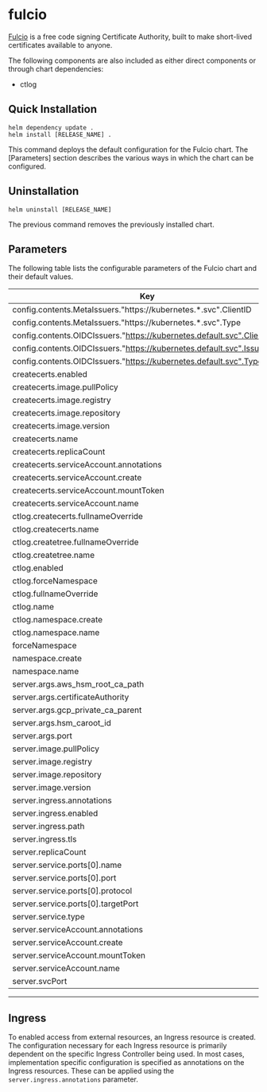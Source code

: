 # fulcio

[Fulcio](https://docs.sigstore.dev/fulcio/overview/) is a free code signing Certificate Authority, built to make short-lived certificates available to anyone.

The following components are also included as either direct components or through chart dependencies:

* ctlog

## Quick Installation

```shell
helm dependency update .
helm install [RELEASE_NAME] .
```

This command deploys the default configuration for the Fulcio chart. The [Parameters] section describes the various ways in which the chart can be configured.

## Uninstallation

```shell
helm uninstall [RELEASE_NAME]
```

The previous command removes the previously installed chart.

## Parameters

The following table lists the configurable parameters of the Fulcio chart and their default values.

| Key | Type | Default | Description |
|-----|------|---------|-------------|
| config.contents.MetaIssuers."https://kubernetes.*.svc".ClientID | string | `"sigstore"` |  |
| config.contents.MetaIssuers."https://kubernetes.*.svc".Type | string | `"kubernetes"` |  |
| config.contents.OIDCIssuers."https://kubernetes.default.svc".ClientID | string | `"sigstore"` |  |
| config.contents.OIDCIssuers."https://kubernetes.default.svc".IssuerURL | string | `"https://kubernetes.default.svc"` |  |
| config.contents.OIDCIssuers."https://kubernetes.default.svc".Type | string | `"kubernetes"` |  |
| createcerts.enabled | bool | `true` |  |
| createcerts.image.pullPolicy | string | `"IfNotPresent"` |  |
| createcerts.image.registry | string | `"ghcr.io"` |  |
| createcerts.image.repository | string | `"sigstore/scaffolding/createcerts"` |  |
| createcerts.image.version | string | `"sha256:46a355b021a9613b4ba578e92743e884e4567407b2b84e401343708c92b8b72e"` |  |
| createcerts.name | string | `"createcerts"` |  |
| createcerts.replicaCount | int | `1` |  |
| createcerts.serviceAccount.annotations | object | `{}` |  |
| createcerts.serviceAccount.create | bool | `true` |  |
| createcerts.serviceAccount.mountToken | bool | `true` |  |
| createcerts.serviceAccount.name | string | `""` |  |
| ctlog.createcerts.fullnameOverride | string | `"ctlog-createcerts"` |  |
| ctlog.createcerts.name | string | `"ctlog-createcerts"` |  |
| ctlog.createtree.fullnameOverride | string | `"ctlog-createtree"` |  |
| ctlog.createtree.name | string | `"ctlog-createtree"` |  |
| ctlog.enabled | bool | `true` |  |
| ctlog.forceNamespace | string | `"ctlog-system"` |  |
| ctlog.fullnameOverride | string | `"ctlog"` |  |
| ctlog.name | string | `"ctlog"` |  |
| ctlog.namespace.create | bool | `true` |  |
| ctlog.namespace.name | string | `"ctlog-system"` |  |
| forceNamespace | string | `""` |  |
| namespace.create | bool | `false` |  |
| namespace.name | string | `"fulcio-system"` |  |
| server.args.aws_hsm_root_ca_path | string | `nil` |  |
| server.args.certificateAuthority | string | `"fileca"` |  |
| server.args.gcp_private_ca_parent | string | `"projects/test/locations/us-east1/caPools/test"` |  |
| server.args.hsm_caroot_id | string | `nil` |  |
| server.args.port | int | `5555` |  |
| server.image.pullPolicy | string | `"IfNotPresent"` |  |
| server.image.registry | string | `"gcr.io"` |  |
| server.image.repository | string | `"projectsigstore/fulcio"` |  |
| server.image.version | string | `"sha256:66870bd6b111f3c5478703a8fb31c062003f0127b2c2c5e49ccd82abc4ec7841"` |  |
| server.ingress.annotations | object | `{}` |  |
| server.ingress.enabled | bool | `true` |  |
| server.ingress.path | string | `"/"` |  |
| server.ingress.tls | object | `{}` |  |
| server.replicaCount | int | `1` |  |
| server.service.ports[0].name | string | `"80-tcp"` |  |
| server.service.ports[0].port | int | `80` |  |
| server.service.ports[0].protocol | string | `"TCP"` |  |
| server.service.ports[0].targetPort | int | `5555` |  |
| server.service.type | string | `"ClusterIP"` |  |
| server.serviceAccount.annotations | object | `{}` |  |
| server.serviceAccount.create | bool | `true` |  |
| server.serviceAccount.mountToken | bool | `true` |  |
| server.serviceAccount.name | string | `""` |  |
| server.svcPort | int | `80` |  |

----------------------------------------------

## Ingress

To enabled access from external resources, an Ingress resource is created. The configuration necessary for each Ingress resource is primarily dependent on the specific Ingress Controller being used. In most cases, implementation specific configuration is specified as annotations on the Ingress resources. These can be applied using the `server.ingress.annotations` parameter.
